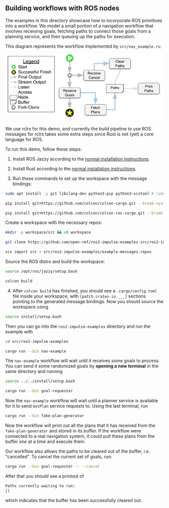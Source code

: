 ## Building workflows with ROS nodes

The examples in this directory showcase how to incorporate ROS primitives into a workflow. We model a small portion of a navigation workflow that involves receiving goals, fetching paths to connect those goals from a planning service, and then queuing up the paths for execution.

This diagram represents the workflow implemented by `src/nav_example.rs`:

![nav-example-workflow](assets/figures/nav-example.png)

We use rclrs for this demo, and currently the build pipeline to use ROS messages for rclrs takes some extra steps since Rust is not (yet) a core language for ROS.

To run this demo, follow these steps:

1. Install ROS Jazzy according to the [normal installation instructions](https://docs.ros.org/en/jazzy/Installation.html).

2. Install Rust according to the [normal installation instructions](https://www.rust-lang.org/tools/install).

3. Run these commands to set up the workspace with the message bindings:

```bash
sudo apt install -y git libclang-dev python3-pip python3-vcstool # libclang-dev is required by bindgen
```

```bash
pip install git+https://github.com/colcon/colcon-cargo.git --break-system-packages
```

```bash
pip install git+https://github.com/colcon/colcon-ros-cargo.git --break-system-packages
```

Create a workspace with the necessary repos:

```bash
mkdir -p workspace/src && cd workspace
```

```bash
git clone https://github.com/open-rmf/ros2-impulse-examples src/ros2-impulse-examples
```

```bash
vcs import src < src/ros2-impulse-examples/example-messages.repos
```

Source the ROS distro and build the workspace:

```bash
source /opt/ros/jazzy/setup.bash
```

```bash
colcon build
```

4. After `colcon build` has finished, you should see a `.cargo/config.toml` file inside your workspace, with `[patch.crates-io.___]` sections pointing to the generated message bindings. Now you should source the workspace using

```bash
source install/setup.bash
```

Then you can go into the `ros2-impulse-examples` directory and run the example with

```bash
cd src/ros2-impulse-examples
```

```bash
cargo run --bin nav-example
```

The `nav-example` workflow will wait until it receives some goals to process. You can send it some randomized goals by **opening a new terminal** in the same directory and running

```bash
source ../../install/setup.bash
```

```bash
cargo run --bin goal-requester
```

Now the `nav-example` workflow will wait until a planner service is available for it to send `GetPlan` service requests to. Using the last terminal, run

```bash
cargo run --bin fake-plan-generator
```

Now the workflow will print out all the plans that it has received from the `fake-plan-generator` and stored in its buffer. If the workflow were connected to a real navigation system, it could pull these plans from the buffer one at a time and execute them.

Our workflow also allows the paths to be cleared out of the buffer, i.e. "cancelled". To cancel the current set of goals, run:

```bash
cargo run --bin goal-requester -- --cancel
```

After that you should see a printout of

```
Paths currently waiting to run:
[]
```

which indicates that the buffer has been successfully cleared out.
